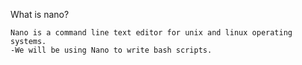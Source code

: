 
What is nano?

    Nano is a command line text editor for unix and linux operating systems. 
    -We will be using Nano to write bash scripts.